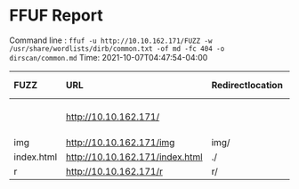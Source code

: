 # FFUF Report

  Command line : `ffuf -u http://10.10.162.171/FUZZ -w /usr/share/wordlists/dirb/common.txt -of md -fc 404 -o dirscan/common.md`
  Time: 2021-10-07T04:47:54-04:00

  | FUZZ | URL | Redirectlocation | Position | Status Code | Content Length | Content Words | Content Lines | Content Type | ResultFile |
  | :- | :-- | :--------------- | :---- | :------- | :---------- | :------------- | :------------ | :--------- | :----------- |
  |  | http://10.10.162.171/ |  | 1 | 200 | 402 | 55 | 10 | text/html; charset=utf-8 |  |
  | img | http://10.10.162.171/img | img/ | 1998 | 301 | 0 | 1 | 1 |  |  |
  | index.html | http://10.10.162.171/index.html | ./ | 2020 | 301 | 0 | 1 | 1 |  |  |
  | r | http://10.10.162.171/r | r/ | 3256 | 301 | 0 | 1 | 1 |  |  |
  